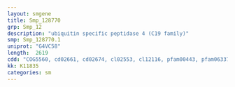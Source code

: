 ```yaml
---
layout: smgene
title: Smp_128770
grp: Smp_12
description: "ubiquitin specific peptidase 4 (C19 family)"
smp: Smp_128770.1
uniprot: "G4VC58"
length:  2619
cdd: "COG5560, cd02661, cd02674, cl02553, cl12116, pfam00443, pfam06337, smart00695"
kk: K11835
categories: sm
---
```

